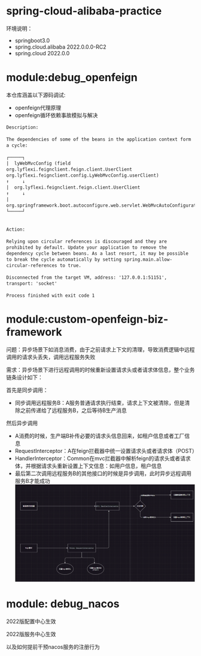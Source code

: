 # spring-cloud-alibaba-practice
环境说明：
- springboot3.0
- spring.cloud.alibaba 2022.0.0.0-RC2
- spring.cloud 2022.0.0

# module:debug_openfeign
本仓库涵盖以下源码调试:
- openfeign代理原理
- openfeign循环依赖事故模拟与解决

```shell
Description:

The dependencies of some of the beans in the application context form a cycle:

┌─────┐
|  lyWebMvcConfig (field org.lyflexi.feignclient.feign.client.UserClient org.lyflexi.feignclient.config.LyWebMvcConfig.userClient)
↑     ↓
|  org.lyflexi.feignclient.feign.client.UserClient
↑     ↓
|  org.springframework.boot.autoconfigure.web.servlet.WebMvcAutoConfiguration$EnableWebMvcConfiguration
└─────┘


Action:

Relying upon circular references is discouraged and they are prohibited by default. Update your application to remove the dependency cycle between beans. As a last resort, it may be possible to break the cycle automatically by setting spring.main.allow-circular-references to true.

Disconnected from the target VM, address: '127.0.0.1:51151', transport: 'socket'

Process finished with exit code 1
```

# module:custom-openfeign-biz-framework
问题：异步场景下如消息消费，由于之前请求上下文的清理，导致消费逻辑中远程调用的请求头丢失，调用远程服务失败

需求：异步场景下进行远程调用的时候重新设置请求头或者请求体信息，整个业务链条设计如下：

首先是同步调用：
- 同步调用远程服务B：A服务普通请求执行结束，请求上下文被清除，但是清除之前传递给了远程服务B，之后等待B生产消息

然后异步调用
- A消费的时候，生产端B补传必要的请求头信息回来，如租户信息或者工厂信息
- RequestInterceptor：A在feign拦截器中统一设置请求头或者请求体（POST）
- HandlerInterceptor：Common在mvc拦截器中解析feign的请求头或者请求体，并根据请求头重新设置上下文信息：如用户信息，租户信息
- 最后第二次调用远程服务B的其他接口的时候是异步调用，此时异步远程调用服务B才能成功
![img.png](custom-openfeign-biz-framework/pic/img.png)

# module: debug_nacos

2022版配置中心生效

2022版服务中心生效

以及如何提前干预nacos服务的注册行为